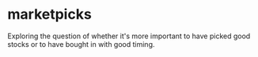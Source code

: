 # marketpicks
Exploring the question of whether it's more important to have picked good stocks or to have bought in with good timing.
